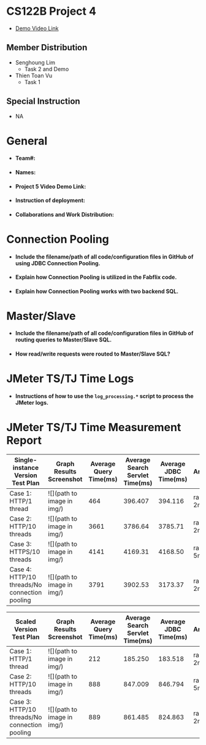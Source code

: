 # CS122B Project 4
- [Demo Video Link](https://youtu.be/79ctHj10tjg)
## Member Distribution
  - Senghoung Lim
    - Task 2 and Demo
  - Thien Toan Vu
    - Task 1
## Special Instruction
- NA

# General
  - #### Team#:
  
  - #### Names:
  
  - #### Project 5 Video Demo Link:

  - #### Instruction of deployment:

  - #### Collaborations and Work Distribution:


# Connection Pooling
  - #### Include the filename/path of all code/configuration files in GitHub of using JDBC Connection Pooling.
  
  - #### Explain how Connection Pooling is utilized in the Fabflix code.
  
  - #### Explain how Connection Pooling works with two backend SQL.
    

# Master/Slave
  - #### Include the filename/path of all code/configuration files in GitHub of routing queries to Master/Slave SQL.

  - #### How read/write requests were routed to Master/Slave SQL?
    

# JMeter TS/TJ Time Logs
  - #### Instructions of how to use the `log_processing.*` script to process the JMeter logs.

# JMeter TS/TJ Time Measurement Report

| **Single-instance Version Test Plan**          | **Graph Results Screenshot** | **Average Query Time(ms)** | **Average Search Servlet Time(ms)** | **Average JDBC Time(ms)** | **Analysis** |
|------------------------------------------------|------------------------------|----------------------------|-------------------------------------|---------------------------|--------------|
| Case 1: HTTP/1 thread                          | ![](path to image in img/)   | 464                        | 396.407                             | 394.116                   | ran for 2m   |
| Case 2: HTTP/10 threads                        | ![](path to image in img/)   | 3661                       | 3786.64                             | 3785.71                   | ran for 2m   |
| Case 3: HTTPS/10 threads                       | ![](path to image in img/)   | 4141                       | 4169.31                             | 4168.50                   | ran for 5m   |
| Case 4: HTTP/10 threads/No connection pooling  | ![](path to image in img/)   | 3791                       | 3902.53                             | 3173.37                   | ran for 2m   |

| **Scaled Version Test Plan**                   | **Graph Results Screenshot** | **Average Query Time(ms)** | **Average Search Servlet Time(ms)** | **Average JDBC Time(ms)** | **Analysis** |
|------------------------------------------------|------------------------------|----------------------------|-------------------------------------|---------------------------|--------------|
| Case 1: HTTP/1 thread                          | ![](path to image in img/)   | 212                        | 185.250                             | 183.518                   | ran for 2m   |
| Case 2: HTTP/10 threads                        | ![](path to image in img/)   | 888                        | 847.009                             | 846.794                   | ran for 5m   |
| Case 3: HTTP/10 threads/No connection pooling  | ![](path to image in img/)   | 889                        | 861.485                             | 824.863                   | ran for 2m   |



